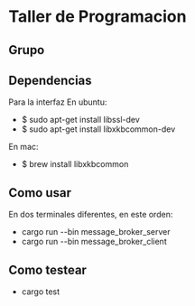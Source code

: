 # Taller de Programacion

## Grupo

## Dependencias
Para la interfaz
En ubuntu:
- $ sudo apt-get install libssl-dev
- $ sudo apt-get install libxkbcommon-dev

En mac:
- $ brew install libxkbcommon

## Como usar
En dos terminales diferentes, en este orden:
- cargo run --bin message_broker_server
- cargo run --bin message_broker_client

## Como testear
- cargo test